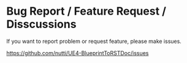 # Bug Report / Feature Request / Disscussions

If you want to report problem or request feature, please make issues.

https://github.com/nutti/UE4-BlueprintToRSTDoc/issues
